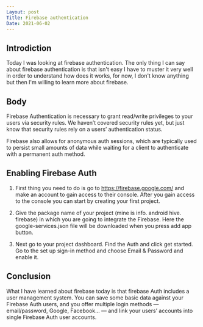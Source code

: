 ```yaml
---
Layout: post
Title: Firebase authentication
Date: 2021-06-02
---
```


## Introdiction

Today I was looking at firebase authentication. The only thing I can say about firebase authentication is that isn't easy I have to muster it very well in order to understand how does it works, for now, I don't know anything but then I'm willing to learn more about firebase.

## Body

Firebase Authentication is necessary to grant read/write privileges to your users via security rules. We haven’t covered security rules yet, but just know that security rules rely on a users’ authentication status.

Firebase also allows for anonymous auth sessions, which are typically used to persist small amounts of data while waiting for a client to authenticate with a permanent auth method.

## Enabling Firebase Auth

1. First thing you need to do is go to https://firebase.google.com/ and make an account to gain access to their console. After you gain access to the console you can start by creating your first project.

2. Give the package name of your project (mine is info. android hive. firebase) in which you are going to integrate the Firebase. Here the google-services.json file will be downloaded when you press add app button.

3. Next go to your project dashboard. Find the Auth and click get started. Go to the set up sign-in method and choose Email & Password and enable it.

## Conclusion

What I have learned about firebase today is that firebase Auth includes a user management system. You can save some basic data against your Firebase Auth users, and you offer multiple login methods — email/password, Google, Facebook… — and link your users’ accounts into single Firebase Auth user accounts.
